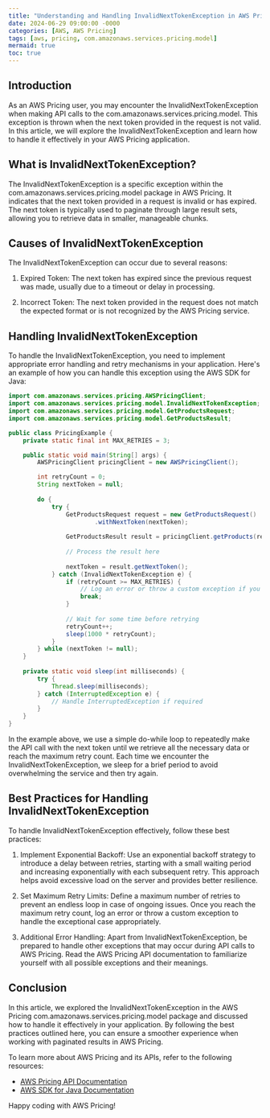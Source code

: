 ```yaml
---
title: "Understanding and Handling InvalidNextTokenException in AWS Pricing"
date: 2024-06-29 09:00:00 -0000
categories: [AWS, AWS Pricing]
tags: [aws, pricing, com.amazonaws.services.pricing.model]
mermaid: true
toc: true
---
```



## Introduction
As an AWS Pricing user, you may encounter the InvalidNextTokenException when making API calls to the com.amazonaws.services.pricing.model. This exception is thrown when the next token provided in the request is not valid. In this article, we will explore the InvalidNextTokenException and learn how to handle it effectively in your AWS Pricing application.

## What is InvalidNextTokenException?
The InvalidNextTokenException is a specific exception within the com.amazonaws.services.pricing.model package in AWS Pricing. It indicates that the next token provided in a request is invalid or has expired. The next token is typically used to paginate through large result sets, allowing you to retrieve data in smaller, manageable chunks.

## Causes of InvalidNextTokenException
The InvalidNextTokenException can occur due to several reasons:

1. Expired Token: The next token has expired since the previous request was made, usually due to a timeout or delay in processing.

2. Incorrect Token: The next token provided in the request does not match the expected format or is not recognized by the AWS Pricing service.

## Handling InvalidNextTokenException
To handle the InvalidNextTokenException, you need to implement appropriate error handling and retry mechanisms in your application. Here's an example of how you can handle this exception using the AWS SDK for Java:

```java
import com.amazonaws.services.pricing.AWSPricingClient;
import com.amazonaws.services.pricing.model.InvalidNextTokenException;
import com.amazonaws.services.pricing.model.GetProductsRequest;
import com.amazonaws.services.pricing.model.GetProductsResult;

public class PricingExample {
    private static final int MAX_RETRIES = 3;

    public static void main(String[] args) {
        AWSPricingClient pricingClient = new AWSPricingClient();

        int retryCount = 0;
        String nextToken = null;
        
        do {
            try {
                GetProductsRequest request = new GetProductsRequest()
                        .withNextToken(nextToken);
                        
                GetProductsResult result = pricingClient.getProducts(request);
                
                // Process the result here
                
                nextToken = result.getNextToken();
            } catch (InvalidNextTokenException e) {
                if (retryCount >= MAX_RETRIES) {
                    // Log an error or throw a custom exception if you've reached the maximum retries
                    break;
                }
                
                // Wait for some time before retrying
                retryCount++;
                sleep(1000 * retryCount);
            }
        } while (nextToken != null);
    }
    
    private static void sleep(int milliseconds) {
        try {
            Thread.sleep(milliseconds);
        } catch (InterruptedException e) {
            // Handle InterruptedException if required
        }
    }
}
```

In the example above, we use a simple do-while loop to repeatedly make the API call with the next token until we retrieve all the necessary data or reach the maximum retry count. Each time we encounter the InvalidNextTokenException, we sleep for a brief period to avoid overwhelming the service and then try again.

## Best Practices for Handling InvalidNextTokenException
To handle InvalidNextTokenException effectively, follow these best practices:

1. Implement Exponential Backoff: Use an exponential backoff strategy to introduce a delay between retries, starting with a small waiting period and increasing exponentially with each subsequent retry. This approach helps avoid excessive load on the server and provides better resilience.

2. Set Maximum Retry Limits: Define a maximum number of retries to prevent an endless loop in case of ongoing issues. Once you reach the maximum retry count, log an error or throw a custom exception to handle the exceptional case appropriately.

3. Additional Error Handling: Apart from InvalidNextTokenException, be prepared to handle other exceptions that may occur during API calls to AWS Pricing. Read the AWS Pricing API documentation to familiarize yourself with all possible exceptions and their meanings.

## Conclusion
In this article, we explored the InvalidNextTokenException in the AWS Pricing com.amazonaws.services.pricing.model package and discussed how to handle it effectively in your application. By following the best practices outlined here, you can ensure a smoother experience when working with paginated results in AWS Pricing.

To learn more about AWS Pricing and its APIs, refer to the following resources:

- [AWS Pricing API Documentation](https://docs.aws.amazon.com/awsaccountbilling/latest/aboutv2/APIReference/Welcome.html)
- [AWS SDK for Java Documentation](https://docs.aws.amazon.com/sdk-for-java/latest/developer-guide/welcome.html)

Happy coding with AWS Pricing!
